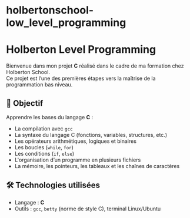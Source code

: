 # holbertonschool-low_level_programming
# Holberton Level Programming

Bienvenue dans mon projet **C** réalisé dans le cadre de ma formation chez Holberton School.  
Ce projet est l’une des premières étapes vers la maîtrise de la programmation bas niveau.

## 🚀 Objectif

Apprendre les bases du langage **C** :
- La compilation avec `gcc`
- La syntaxe du langage C (fonctions, variables, structures, etc.)
- Les opérateurs arithmétiques, logiques et binaires
- Les boucles (`while`, `for`)
- Les conditions (`if`, `else`)
- L'organisation d’un programme en plusieurs fichiers
- La mémoire, les pointeurs, les tableaux et les chaînes de caractères

## 🛠️ Technologies utilisées

- Langage : **C**
- Outils : `gcc`, `betty` (norme de style C), terminal Linux/Ubuntu

